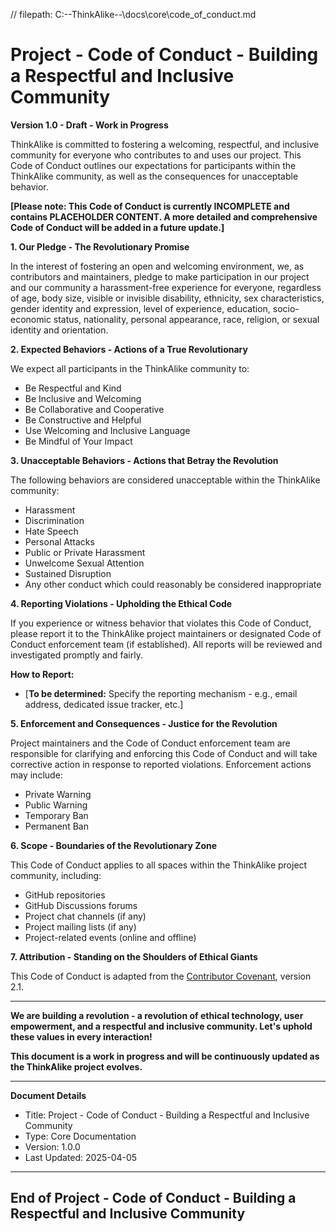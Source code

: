 // filepath: C:\--ThinkAlike--\docs\core\code_of_conduct.md
# Project - Code of Conduct - Building a Respectful and Inclusive Community

**Version 1.0 - Draft - Work in Progress**

ThinkAlike is committed to fostering a welcoming, respectful, and inclusive community for everyone who contributes to and uses our project. This Code of Conduct outlines our expectations for participants within the ThinkAlike community, as well as the consequences for unacceptable behavior.

**[Please note: This Code of Conduct is currently INCOMPLETE and contains PLACEHOLDER CONTENT. A more detailed and comprehensive Code of Conduct will be added in a future update.]**

**1. Our Pledge - The Revolutionary Promise**

In the interest of fostering an open and welcoming environment, we, as contributors and maintainers, pledge to make participation in our project and our community a harassment-free experience for everyone, regardless of age, body size, visible or invisible disability, ethnicity, sex characteristics, gender identity and expression, level of experience, education, socio-economic status, nationality, personal appearance, race, religion, or sexual identity and orientation.

**2. Expected Behaviors - Actions of a True Revolutionary**

We expect all participants in the ThinkAlike community to:

*   Be Respectful and Kind
*   Be Inclusive and Welcoming
*   Be Collaborative and Cooperative
*   Be Constructive and Helpful
*   Use Welcoming and Inclusive Language
*   Be Mindful of Your Impact

**3. Unacceptable Behaviors - Actions that Betray the Revolution**

The following behaviors are considered unacceptable within the ThinkAlike community:

*   Harassment
*   Discrimination
*   Hate Speech
*   Personal Attacks
*   Public or Private Harassment
*   Unwelcome Sexual Attention
*   Sustained Disruption
*   Any other conduct which could reasonably be considered inappropriate

**4. Reporting Violations - Upholding the Ethical Code**

If you experience or witness behavior that violates this Code of Conduct, please report it to the ThinkAlike project maintainers or designated Code of Conduct enforcement team (if established). All reports will be reviewed and investigated promptly and fairly.

**How to Report:**

*   [**To be determined:**  Specify the reporting mechanism - e.g., email address, dedicated issue tracker, etc.]

**5. Enforcement and Consequences - Justice for the Revolution**

Project maintainers and the Code of Conduct enforcement team are responsible for clarifying and enforcing this Code of Conduct and will take corrective action in response to reported violations. Enforcement actions may include:

*   Private Warning
*   Public Warning
*   Temporary Ban
*   Permanent Ban

**6. Scope - Boundaries of the Revolutionary Zone**

This Code of Conduct applies to all spaces within the ThinkAlike project community, including:

*   GitHub repositories
*   GitHub Discussions forums
*   Project chat channels (if any)
*   Project mailing lists (if any)
*   Project-related events (online and offline)

**7. Attribution - Standing on the Shoulders of Ethical Giants**

This Code of Conduct is adapted from the [Contributor Covenant](https://www.contributor-covenant.org), version 2.1.

---

**We are building a revolution - a revolution of ethical technology, user empowerment, and a respectful and inclusive community. Let's uphold these values in every interaction!**

**This document is a work in progress and will be continuously updated as the ThinkAlike project evolves.**

---
**Document Details**
- Title: Project - Code of Conduct - Building a Respectful and Inclusive Community
- Type: Core Documentation
- Version: 1.0.0
- Last Updated: 2025-04-05
---
End of Project - Code of Conduct - Building a Respectful and Inclusive Community
---


